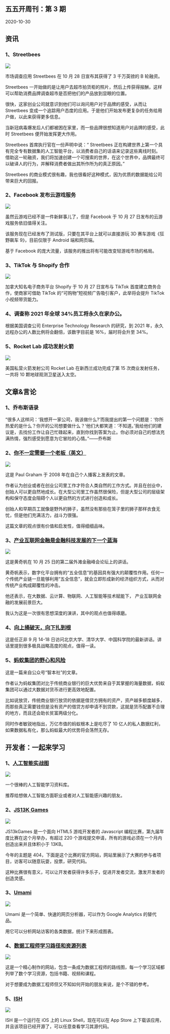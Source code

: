 ## 五五开周刊：第 3 期

2020-10-30

## 资讯

### 1、Streetbees

![](https://i.imgur.com/pr2YNGH.png)

市场调查应用 Streetbees 在 10 月 28 日宣布其获得了 3 千万英镑的 B 轮融资。

Streetbees 一开始做的是让用户去超市拍货柜的照片，然后上传获得报酬，这样可以帮助消费品牌调查超市是否把他们的产品放到显眼的位置。

很快，这家创业公司就意识到他们可以询问用户对于品牌的感受，从而让 Streetbees 变成一个追踪用户态度的应用。于是他们开始发布更复杂的任务给用户做，以此来获得更多信息。

当新冠病毒爆发后人们都被困在家里，而一些品牌很想知道用户对品牌的感受，此时 Streetbees 便开始发挥更大作用。

Streetbees 首席执行官在一份声明中说：“ Streetbees 正在构建世界上第一个具有完全专有数据集的人工智能平台，以消费者自己的话语来记录这些离线时刻。 借助这一轮融资，我们将加速创建一个可搜索的世界，在这个世界中，品牌最终可以破译人的行为，并解释消费者做出其所作所为的真正原因。”

Streetbees 的商业模式很有趣，我也很看好这种模式，因为优质的数据能给公司带来巨大的回报。

### 2、Facebook 发布云游戏服务

![](https://i.imgur.com/1SBb9hA.png)

虽然云游戏已经不是一件新鲜事儿了，但是 Facebook 于 10 月 27 日发布的云游戏服务依旧值得关注。

该服务现在已经发布了测试版，只要在其平台上就可以直接游玩 3D 赛车游戏《狂野飙车 9》，目前仅限于 Android 端和网页端。

基于 Facebook 的庞大流量，该服务的推出将有可能改变轻游戏市场的格局。

### 3、TikTok 与 Shopify 合作

![](https://i.imgur.com/1yIAAHR.png)

加拿大知名电子商务平台 Shopify 于 10 月 27 日宣布与 TikTok 首度建立商务合作，使商家可借助 TikTok 的“可购物”短视频广告吸引客户，此举将会提升 TikTok 小视频带货能力。

### 4、调查称 2021 年全球 34%员工将永久在家办公。

根据美国调查公司 Enterprise Technology Research 的研究，到 2021 年，永久远程办公的人数比例将会翻倍，该数字目前是 16%，届时将会升至 34%。

### 5、Rocket Lab 成功发射火箭

![](https://i.imgur.com/rGzgWIG.png)

美国私营火箭发射公司 Rocket Lab 在新西兰成功完成了第 15 次商业发射任务，一共将 10 颗地球观测卫星送入太空。

## 文章&言论

### 1、乔布斯语录

“很多人这样问：‘我想开一家公司，我该做什么?’而我提出的第一个问题是：‘你所热爱的是什么？你开的公司想要做什么？’他们大都笑道：‘不知道。’我给他们的建议是，去找份工作让自己忙碌起来，直到你找到答案为止。你必须对自己的想法充满热情，强烈感受到愿意为它冒险的心情。”——乔布斯

### 2、[你不一定需要一个老板（英文）](http://paulgraham.com/boss.html)

![](https://i.imgur.com/EW5ppmO.png)

这是 Paul Graham 于 2008 年在自己个人播客上发表的文章。

作者认为创业或者在创业公司里工作才符合人类自然的工作方式。并且在创业中，创始人可以更自然地成长。在大型公司里工作虽然很保险，但是大型公司的层级架构和保守态度会阻碍个人以更自然的方式进行创造和成长。

创始人和早期员工就像是野外的狮子，虽然没有那些在笼子里的狮子那样衣食无忧，但是他们充满活力，战斗力很强。

这篇文章的观点很有价值和启发性，值得细细品味。

### 3、[产业互联网金融是金融科技发展的下一个蓝海](https://www.sohu.com/na/427170574_114986)

![](https://i.imgur.com/iltYUGh.png)

这是黄奇帆在 10 月 25 日的第二届外滩金融峰会论坛上的讲话。

黄奇帆表示，数字化平台拥有的“五全信息”的基因具有强大的颠覆性作用。任何一个传统产业链一旦能够利用“五全信息”，就会立即形成新的经济组织方式，从而对传统产业构成颠覆性的冲击。

他还表示，在大数据、云计算、物联网、人工智能等技术赋能下，
产业互联网金融的发展前景巨大。

我认为这是一次很有思想深度的演讲，其中的观点也值得琢磨。

### 4、[向上捅破天，向下扎到根](http://xinsheng.huawei.com/cn/index.php?app=forum&mod=Detail&act=index&id=5086567&search_result=1)

这是任正非 9 月 14-18 日访问北京大学、清华大学、中国科学院的最新讲话。讲话里提到很多极具战略高度的观点，值得一读。

### 5、[蚂蚁集团的野心和风险](https://mp.weixin.qq.com/s/YWkKYJaDcYwe2pTcl-YbxQ)

这是一篇来自公众号“智本社”的文章。

作者认为蚂蚁集团对比于传统商业银行的巨大优势来自于其掌握的海量数据，蚂蚁集团可以通过大数据对货币进行更高效地配置。

比如说放贷，传统商业银行放贷的依据是借贷方拥有的资产，资产越多额度越多，而那些真正需要钱但是没有资产的借贷方却申请不到贷款，这就是货币配置不合理的地方，而且还会助长贫富两级分化。

同时作者敏锐地指出，万亿市值的蚂蚁根本上是吃尽了 10 亿人的私人数据红利，如果数据私有化，那么蚂蚁最大的优势将会荡然无存。

## 开发者：一起来学习

### 1、[人工智能实战图](https://github.com/tangyudi/Ai-Learn)

![](https://i.imgur.com/GGPsz0J.png)

一个很棒的人工智能学习资料库。

推荐给想做人工智能方面职业或者对人工智能感兴趣的朋友。

### 2、[JS13K Games](https://js13kgames.com)

![](https://i.imgur.com/UGLBwo2.png)

JS13kGames 是一个面向 HTML5 游戏开发者的 Javascript 编程比赛，第九届年度比赛在这个月举办，有超过 220 个游戏提交申请，所有的游戏必须在一个月内创造出来并且体积小于 13KB。

今年的主题是 404，下面是这个比赛的官方网站，网站里展示了大赛的参与者项目，访客可以随意玩耍，投票，研究代码。

这种比赛很有意义，可以让开发者获得许多乐子，促进开发者交流，激发开发者的创造灵感。

### 3、[Umami](https://github.com/mikecao/umami)

![](https://i.imgur.com/9aXQZYO.png)

Umami 是一个简单、快速的网页分析器，可以作为 Google Analytics 的替代品。

用它可以分析网站访客的各类数据，统计下来形成图表。

### 4、[数据工程师学习路径和资源列表](https://awesomedataengineering.com/)

![](https://i.imgur.com/JNswDKz.png)

这是一个精心制作的网站，包含一条成为数据工程师的路线图，每一个学习区域都列举了数个学习资源，包括书籍、视频和课程。

对于想要成为数据工程师但又不知如何开始的朋友来说，是个不错的参考。

### 5、[ISH](https://github.com/ish-app/ish)

![](https://i.imgur.com/mmvmmrW.png)

ISH 是一个运行在 iOS 上的 Linux Shell，现在可以在 App Store 上下载该应用，并且该项目已经开源了，可以任意查看学习其源代码。
